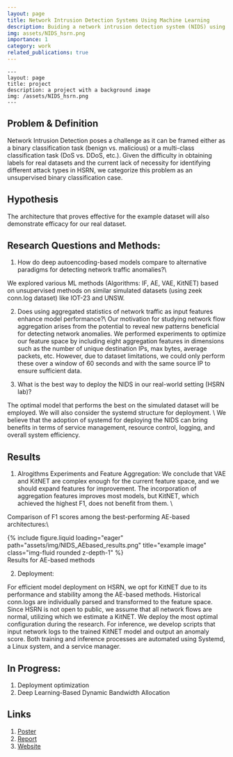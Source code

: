 ```yaml
---
layout: page
title: Network Intrusion Detection Systems Using Machine Learning
description: Buiding a network intrusion detection system (NIDS) using machine learning methods
img: assets/NIDS_hsrn.png
importance: 1
category: work
related_publications: true
---
```


<!-- Every project has a beautiful feature showcase page.
It's easy to include images in a flexible 3-column grid format.
Make your photos 1/3, 2/3, or full width.

To give your project a background in the portfolio page, just add the img tag to the front matter like so: -->


    ---
    layout: page
    title: project
    description: a project with a background image
    img: /assets/NIDS_hsrn.png
    ---

<!-- <div class="row">
    <div class="col-sm mt-3 mt-md-0">
        {% include figure.liquid loading="eager" path="assets/img/1.jpg" title="example image" class="img-fluid rounded z-depth-1" %}
    </div>
    <div class="col-sm mt-3 mt-md-0">
        {% include figure.liquid loading="eager" path="assets/img/3.jpg" title="example image" class="img-fluid rounded z-depth-1" %}
    </div>
    <div class="col-sm mt-3 mt-md-0">
        {% include figure.liquid loading="eager" path="assets/img/5.jpg" title="example image" class="img-fluid rounded z-depth-1" %}
    </div>
</div>
<div class="caption">
    Caption photos easily. On the left, a road goes through a tunnel. Middle, leaves artistically fall in a hipster photoshoot. Right, in another hipster photoshoot, a lumberjack grasps a handful of pine needles.
</div>
<div class="row">
    <div class="col-sm mt-3 mt-md-0">
        {% include figure.liquid loading="eager" path="assets/img/5.jpg" title="example image" class="img-fluid rounded z-depth-1" %}
    </div>
</div>
<div class="caption">
    This image can also have a caption. It's like magic.
</div> -->
<!-- 
You can also put regular text between your rows of images, even citations {% cite einstein1950meaning %}.
Say you wanted to write a bit about your project before you posted the rest of the images.
You describe how you toiled, sweated, _bled_ for your project, and then... you reveal its glory in the next row of images.

<div class="row justify-content-sm-center">
    <div class="col-sm-8 mt-3 mt-md-0">
        {% include figure.liquid path="assets/img/6.jpg" title="example image" class="img-fluid rounded z-depth-1" %}
    </div>
    <div class="col-sm-4 mt-3 mt-md-0">
        {% include figure.liquid path="assets/img/11.jpg" title="example image" class="img-fluid rounded z-depth-1" %}
    </div>
</div>
<div class="caption">
    You can also have artistically styled 2/3 + 1/3 images, like these.
</div>

The code is simple.
Just wrap your images with `<div class="col-sm">` and place them inside `<div class="row">` (read more about the <a href="https://getbootstrap.com/docs/4.4/layout/grid/">Bootstrap Grid</a> system).
To make images responsive, add `img-fluid` class to each; for rounded corners and shadows use `rounded` and `z-depth-1` classes.
Here's the code for the last row of images above: -->
<!-- 
{% raw %}

```html
<div class="row justify-content-sm-center">
  <div class="col-sm-8 mt-3 mt-md-0">
    {% include figure.liquid path="assets/img/6.jpg" title="example image" class="img-fluid rounded z-depth-1" %}
  </div>
  <div class="col-sm-4 mt-3 mt-md-0">
    {% include figure.liquid path="assets/img/11.jpg" title="example image" class="img-fluid rounded z-depth-1" %}
  </div>
</div>
```

{% endraw %} -->


## Problem & Definition
Network Intrusion Detection poses a challenge as it can be framed either as a binary classification task (benign vs. malicious) or a multi-class classification task (DoS vs. DDoS, etc.). Given the difficulty in obtaining labels for real datasets and the current lack of necessity for identifying different attack types in HSRN, we categorize this problem as an unsupervised binary classification case.


## Hypothesis 
The architecture that proves effective for the example dataset will also demonstrate efficacy for our real dataset.

## Research Questions and Methods: 
1. How do deep autoencoding-based models compare to alternative paradigms for detecting network traffic anomalies?\\

We explored various ML methods (Algorithms: IF, AE, VAE, KitNET) based on unsupervised methods on similar simulated datasets (using zeek conn.log dataset) like IOT-23 and UNSW.


2. Does using aggregated statistics of network traffic as input features enhance model performance?\\
Our motivation for studying network flow aggregation arises from the potential to reveal new patterns beneficial for detecting network anomalies. We performed experiments to optimize our feature space by including eight aggregation features in dimensions such as the number of unique destination IPs, max bytes, average packets, etc. However, due to dataset limitations, we could only perform these over a window of 60 seconds and with the same source IP to ensure sufficient data.


3. What is the best way to deploy the NIDS in our real-world setting (HSRN lab)?

The optimal model that performs the best on the simulated dataset will be employed. We will also consider the systemd structure for deployment. \\
We believe that the adoption of systemd for deploying the NIDS can bring benefits in terms of service management, resource control, logging, and overall system efficiency.

## Results 

1. Alrogithms Experiments and Feature Aggregation: 
We conclude that VAE and KitNET are complex enough for the current feature space, and we should expand features for improvement. The incorporation of aggregation features improves most models, but KitNET, which achieved the highest F1, does not benefit from them. \\


Comparison of F1 scores among the best-performing AE-based architectures:\\ 
</div>
<div class="row">
    <div class="col-sm mt-3 mt-md-0">
        {% include figure.liquid loading="eager" path="assets/img/NIDS_AEbased_results.png" title="example image" class="img-fluid rounded z-depth-1" %}
    </div>
</div>
<div class="caption">
    Results for AE-based methods
</div>

2. Deployment: 

For efficient model deployment on HSRN, we opt for KitNET due to its performance and stability among the AE-based methods. Historical conn.logs are individually parsed and transformed to the feature space. Since HSRN is not open to public, we assume that all network flows are normal, utilizing which we estimate a KitNET. We deploy the most optimal configuration during the research. For inference, we develop scripts that input network logs to the trained KitNET model and output an anomaly score. Both training and inference processes are automated using Systemd, a Linux system, and a service manager. 

## In Progress: 

1. Deployment optimization
2. Deep Learning-Based Dynamic Bandwidth Allocation


## Links 
1. [Poster](https://drive.google.com/file/d/1WT5W0ozxse7-8da0I9eg3pDUbS8Rend7/view?usp=sharing) 
2. [Report](https://drive.google.com/file/d/1zZKCZvjy5QBvQM6_LUrxKyitkKV5IlJL/view?usp=sharing)
3. [Website](https://vip.hsrn.nyu.edu/)

